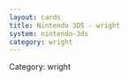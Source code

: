 ```yaml
---
layout: cards
title: Nintendo 3DS - wright
system: nintendo-3ds
category: wright
---
```

<div class="alert alert-secondary mb-4"><span class="i18n innerHTML-category">Category: </span><span class="i18n innerHTML-cat-wright">wright</span></div>
